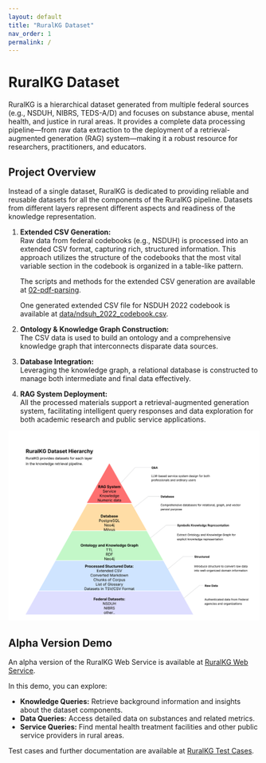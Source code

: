 ```yaml
---
layout: default
title: "RuralKG Dataset"
nav_order: 1
permalink: /
---
```


# RuralKG Dataset

RuralKG is a hierarchical dataset generated from multiple federal sources (e.g., NSDUH, NIBRS, TEDS-A/D) and focuses on substance abuse, mental health, and justice in rural areas. It provides a complete data processing pipeline—from raw data extraction to the deployment of a retrieval-augmented generation (RAG) system—making it a robust resource for researchers, practitioners, and educators.

## Project Overview

Instead of a single dataset, RuralKG is dedicated to providing reliable and reusable datasets for all the components of the RuralKG pipeline. Datasets from different layers represent different aspects and readiness of the knowledge representation.

1. **Extended CSV Generation:**  
   Raw data from federal codebooks (e.g., NSDUH) is processed into an extended CSV format, capturing rich, structured information. This approach utilizes the structure of the codebooks that the most vital variable section in the codebook is organized in a table-like pattern.

   The scripts and methods for the extended CSV generation are available at [02-pdf-parsing](02-pdf-parsing.md).

   One generated extended CSV file for NSDUH 2022 codebook is available at [data/ndsuh_2022_codebook.csv](data/ndsuh_2022_codebook.csv).

2. **Ontology & Knowledge Graph Construction:**  
   The CSV data is used to build an ontology and a comprehensive knowledge graph that interconnects disparate data sources.

3. **Database Integration:**  
   Leveraging the knowledge graph, a relational database is constructed to manage both intermediate and final data effectively.

4. **RAG System Deployment:**  
   All the processed materials support a retrieval-augmented generation system, facilitating intelligent query responses and data exploration for both academic research and public service applications.

![Project overview diagram](media/DCL.png)

## Alpha Version Demo

An alpha version of the RuralKG Web Service is available at [RuralKG Web Service](http://52.170.155.134:8050/).

In this demo, you can explore:
- **Knowledge Queries:** Retrieve background information and insights about the dataset components.
- **Data Queries:** Access detailed data on substances and related metrics.
- **Service Queries:** Find mental health treatment facilities and other public service providers in rural areas.

Test cases and further documentation are available at [RuralKG Test Cases](data/test_case.csv).